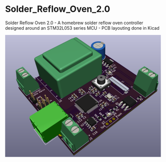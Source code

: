 # Solder_Reflow_Oven_2.0
Solder Reflow Oven 2.0 - A homebrew solder reflow oven controller designed around an STM32L053 series MCU - PCB layouting done in Kicad
 
![Alt 3D CAD Model](SolderReflow_3D.png)
